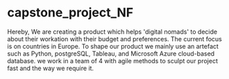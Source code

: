 # capstone_project_NF
Hereby, We are creating a product which helps 'digital nomads' to decide about their workation with their budget and preferences. The current focus is on countries in Europe. To shape our product we mainly use an artefact such as Python, postgreSQL, Tableau, and Microsoft Azure cloud-based database. we work in a team of 4 with agile methods to sculpt our project fast and the way we require it.

  

